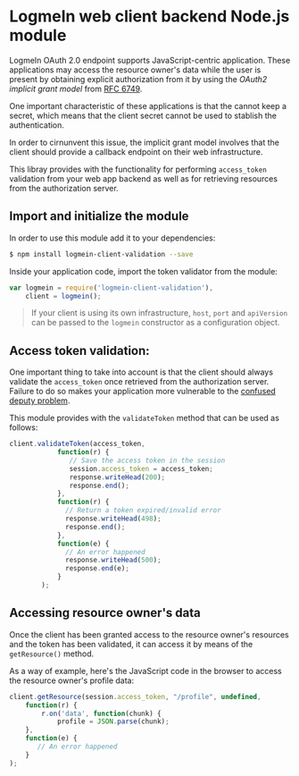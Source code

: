LogmeIn web client backend Node.js module
=======
LogmeIn OAuth 2.0 endpoint supports JavaScript-centric application. 
These applications may access the resource owner's data while the user is present by obtaining explicit authorization from it by using the *OAuth2 implicit grant model* from [RFC 6749](http://tools.ietf.org/html/rfc6749#section-4.2).

One important characteristic of these applications is that the cannot keep a secret, which means that the client secret cannot be used to stablish the authentication.

In order to cirnunvent this issue, the implicit grant model involves that the client should provide a callback endpoint on their web infrastructure.

This libray provides with the functionality for performing `access_token` validation from your web app backend as well as for retrieving resources from the authorization server.

Import and initialize the module
------

In order to use this module add it to your dependencies:

```bash
$ npm install logmein-client-validation --save
```

Inside your application code, import the token validator from the module:

```javascript
var logmein = require('logmein-client-validation'),
    client = logmein();
```

>If your client is using its own infrastructure, `host`, `port` and `apiVersion` can be passed to the `logmein` constructor as a configuration object.

Access token validation:
------

One important thing to take into account is that the client should always validate the `access_token` once retrieved from the authorization server. Failure to do so makes your application more vulnerable to the [confused deputy problem](http://en.wikipedia.org/wiki/Confused_deputy_problem).

This module provides with the `validateToken` method that can be used as follows:

```javascript
client.validateToken(access_token,
            function(r) {
               // Save the access token in the session
               session.access_token = access_token;
               response.writeHead(200);
               response.end();
            },
            function(r) {
              // Return a token expired/invalid error
              response.writeHead(498);
              response.end();
            },
            function(e) {
              // An error happened
              response.writeHead(500);
              response.end(e);
            }
        );   
```

Accessing resource owner's data
------------

Once the client has been granted access to the resource owner's resources and the token has been validated, it can access it by means of the `getResource()` method.

As a way of example, here's the JavaScript code in the browser to access the resource owner's profile data:

```javascript
client.getResource(session.access_token, "/profile", undefined,
    function(r) {
        r.on('data', function(chunk) {
            profile = JSON.parse(chunk);
    },
    function(e) {
       // An error happened
    }
);

